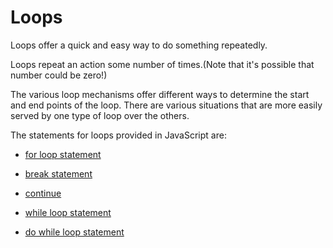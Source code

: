 # Loops

Loops offer a quick and easy way to do something repeatedly.

Loops repeat an action some number of times.(Note that it's possible that number could be zero!)

The various loop mechanisms offer different ways to determine the start and end points of the loop. There are various situations that are more easily served by one type of loop over the others.

The statements for loops provided in JavaScript are:

- [for loop statement](https://github.com/reachbheru/learn-js/blob/main/Basics/Loops/for_loop.md)

- [break statement](https://github.com/reachbheru/learn-js/blob/main/Basics/Loops/break_statement.md)

- [continue](https://github.com/reachbheru/learn-js/blob/main/Basics/Loops/continue_statement.md)

- [while loop statement](https://github.com/reachbheru/learn-js/blob/main/Basics/Loops/while_loop.md)

- [do while loop statement](https://github.com/reachbheru/learn-js/blob/main/Basics/Loops/do_while_loop.md)

